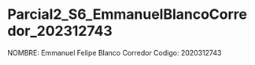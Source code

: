 # Parcial2_S6_EmmanuelBlancoCorredor_202312743

NOMBRE: Emmanuel Felipe Blanco Corredor
Codigo: 2020312743